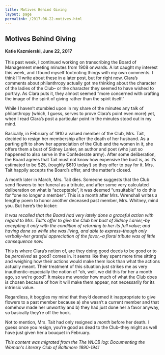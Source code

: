 ```yaml
---
title: Motives Behind Giving
layout: page
permalink: /2017-06-22-motives.html
---
```


## Motives Behind Giving
#### Katie Kazmierski, June 22, 2017

This past week, I continued working on transcribing the Board of Management meeting minutes from 1908 onwards. A lot caught my interest this week, and I found myself footnoting things with my own comments. I think I’ll write about these in a later post, but for right now, Clara’s comments about philanthropy actually got me thinking about the character of the ladies of the Club– or the character they seemed to have wished to portray. As Clara puts it, they almost seemed “more concerned with crafting the image of the spirit of giving rather than the spirit itself.”

While I haven’t stumbled upon in my share of the minutes any talk of philanthropy (which, I guess, serves to prove Clara’s point even more) yet, when I read Clara’s post a particular point in the minutes stood out in my mind.

Basically, in February of 1910 a valued member of the Club, Mrs. Tait, decided to resign her membership after the death of her husband. As a parting gift to show her appreciation of the Club and the women in it, she offers them a bust of Sidney Lanier, an author and poet (who just so happened to also serve in the Confederate army). After some deliberation, the Board agrees that Tait must not know how expensive the bust is, as it’s estimated to be $25, (roughly $610 today!) so they offer to pay for it. Mrs. Tait happily accepts the Board’s offer, and the matter’s closed.

A month later in March, Mrs. Tait dies. Someone suggests that the Club send flowers to her funeral as a tribute, and after some very calculated deliberation on what is “acceptable”, it was deemed “unsuitable” to do this for “one no longer a member”. This is a month after Mrs. Wrenshall writes a lengthy poem to honor another deceased past member, Mrs. Whitney, mind you. But here’s the kicker:

*It was recalled that the Board had very lately done a graceful action with regard to Mrs. Tait’s offer to give the Club her bust of Sidney Lanier,–by accepting it only with the condition of returning to her its full value; and having done so while she was living, and able to express–though only verbally–her grateful appreciation of the favor,–a floral tribute was of little consequence now.*

This is where Clara’s notion of, are they doing good deeds to be good or to be *perceived* as good? comes in. It seems like they spent more time sitting and weighing how their actions would make them look than what the actions actually meant. Their treatment of this situation just strikes me as very inauthentic–especially the notion of “oh, well, we did this for her a month ago, so we’re good”. It makes me wonder how much of what the Club does is chosen because of how it will make them appear, not necessarily for its intrinsic value.

Regardless, it boggles my mind that they’d deemed it inappropriate to give flowers to a past member because a) she wasn’t a current member and that somehow made her unworthy and b) they had just done her a favor anyway, so basically they’re off the hook.

Not to mention, Mrs. Tait had only resigned a *month* before her death. I guess once you resign, you’re good as dead to the Club–they might as well have just given her a bouquet in February.

*This content was migrated from the The WLCB log: Documenting the Woman's Literary Club of Baltimore 1890-1941*
